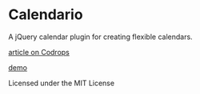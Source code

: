 
Calendario
=========

A jQuery calendar plugin for creating flexible calendars.

[article on Codrops](http://tympanus.net/codrops/?p=12416)

[demo](http://tympanus.net/Development/Calendario)

Licensed under the MIT License